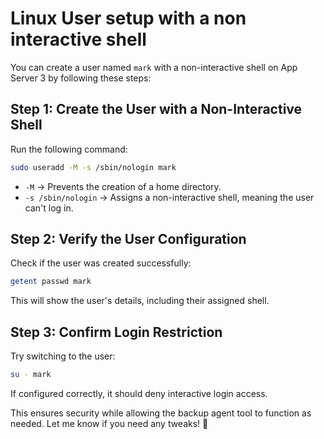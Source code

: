 # Linux User setup with a non interactive shell

You can create a user named `mark` with a non-interactive shell on App Server 3 by following these steps:

## **Step 1: Create the User with a Non-Interactive Shell**

Run the following command:

```sh
sudo useradd -M -s /sbin/nologin mark
```

- `-M` → Prevents the creation of a home directory.
- `-s /sbin/nologin` → Assigns a non-interactive shell, meaning the user can't log in.

## **Step 2: Verify the User Configuration**

Check if the user was created successfully:

```sh
getent passwd mark
```

This will show the user's details, including their assigned shell.

## **Step 3: Confirm Login Restriction**

Try switching to the user:

```sh
su - mark
```

If configured correctly, it should deny interactive login access.

This ensures security while allowing the backup agent tool to function as needed. Let me know if you need any tweaks! 🚀
